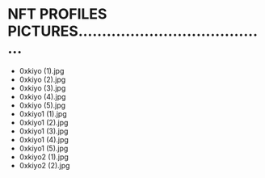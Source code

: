 # NFT PROFILES PICTURES.........................................
- 0xkiyo (1).jpg
- 0xkiyo (2).jpg
- 0xkiyo (3).jpg
- 0xkiyo (4).jpg
- 0xkiyo (5).jpg
- 0xkiyo1 (1).jpg
- 0xkiyo1 (2).jpg
- 0xkiyo1 (3).jpg
- 0xkiyo1 (4).jpg
- 0xkiyo1 (5).jpg
- 0xkiyo2 (1).jpg
- 0xkiyo2 (2).jpg
